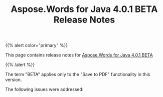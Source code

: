 ﻿---
title: Aspose.Words for Java 4.0.1 BETA Release Notes
description: "Aspose.Words for Java 4.0.1 BETA Release Notes – learn about the latest updates and fixes."
type: docs
weight: 20
url: /java/aspose-words-for-java-4-0-1-beta-release-notes/
---

{{% alert color="primary" %}} 

This page contains release notes for [Aspose.Words for Java 4.0.1 BETA](http://www.aspose.com/downloads/words/java/new-releases/aspose.words-for-java-4.0.1-beta/)

{{% /alert %}} 

The term "BETA" applies only to the "Save to PDF" functionality in this version.

The following issues were addressed:
